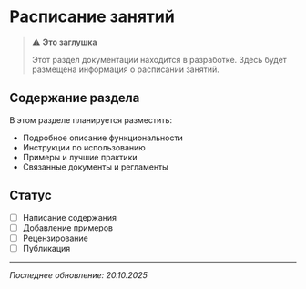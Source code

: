# Расписание занятий

> ⚠️ **Это заглушка**
> 
> Этот раздел документации находится в разработке. Здесь будет размещена информация о расписании занятий.

## Содержание раздела

В этом разделе планируется разместить:

- Подробное описание функциональности
- Инструкции по использованию
- Примеры и лучшие практики
- Связанные документы и регламенты

## Статус

- [ ] Написание содержания
- [ ] Добавление примеров
- [ ] Рецензирование
- [ ] Публикация

---

*Последнее обновление: 20.10.2025*
